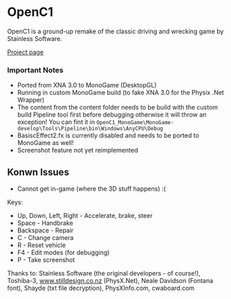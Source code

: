 # OpenC1

OpenC1 is a ground-up remake of the classic driving and wrecking game by Stainless Software.

[Project page](http://1amstudios.com/projects/openc1)

### Important Notes
 * Ported from XNA 3.0 to MonoGame (DesktopGL)
 * Running in custom MonoGame build (to fake XNA 3.0 for the Physix .Net Wrapper)
 * The content from the content folder needs to be build with the custom build Pipeline tool first before debugging otherwise it will throw an exception! You can fint it in
 ``` OpenC1_MonoGame\MonoGame-develop\Tools\Pipeline\bin\Windows\AnyCPU\Debug ```
 * BasiscEffect2.fx is currently disabled and needs to be ported to MonoGame as well!
 * Screenshot feature not yet reimplemented

 ## Konwn Issues
 * Cannot get in-game (where the 3D stuff happens) :(

Keys:
 * Up, Down, Left, Right - Accelerate, brake, steer
 * Space - Handbrake
 * Backspace - Repair
 * C - Change camera
 * R - Reset vehicle
 * F4 - Edit modes (for debugging)
 * P - Take screenshot
 
Thanks to:
  Stainless Software (the original developers - of course!),
  Toshiba-3,
  www.stilldesign.co.nz (PhysX.Net), 
  Neale Davidson (Fontana font),
  Shayde (txt file decryption),
  PhysXInfo.com, 
  cwaboard.com